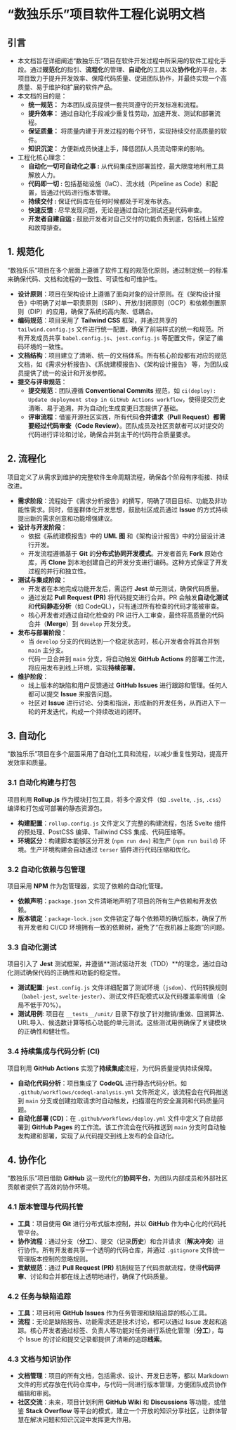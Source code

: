 # “数独乐乐”项目软件工程化说明文档

## 引言

- 本文档旨在详细阐述“数独乐乐”项目在软件开发过程中所采用的软件工程化手段。通过**规范化**的指引、**流程化**的管理、**自动化**的工具以及**协作化**的平台，本项目致力于提升开发效率、保障代码质量、促进团队协作，并最终实现一个高质量、易于维护和扩展的软件产品。
- 本文档的目的是：
	- **统一规范：** 为本团队成员提供一套共同遵守的开发标准和流程。
	- **提升效率：** 通过自动化手段减少重复性劳动，加速开发、测试和部署流程。
	- **保证质量：** 将质量内建于开发过程的每个环节，实现持续交付高质量的软件。
	- **知识沉淀：** 方便新成员快速上手，降低团队人员流动带来的影响。
- 工程化核心理念：
	- **自动化一切可自动化之事 :** 从代码集成到部署监控，最大限度地利用工具解放人力。
	- **代码即一切 :** 包括基础设施（IaC）、流水线（Pipeline as Code）和配置，皆通过代码进行版本管理。
	- **持续交付 :** 保证代码库在任何时候都处于可发布状态。
	- **快速反馈 :** 尽早发现问题，无论是通过自动化测试还是代码审查。
	- **开发者自建自运 :** 鼓励开发者对自己交付的功能负责到底，包括线上监控和故障排查。

## 1. 规范化

“数独乐乐”项目在多个层面上遵循了软件工程的规范化原则，通过制定统一的标准来确保代码、文档和流程的一致性、可读性和可维护性。

* **设计原则**：项目在架构设计上遵循了面向对象的设计原则。在《架构设计报告》中明确了对单一职责原则（SRP）、开放/封闭原则（OCP）和依赖倒置原则（DIP）的应用，确保了系统的高内聚、低耦合。
* **编码规范**：项目采用了 **Tailwind CSS** 框架，并通过共享的 `tailwind.config.js` 文件进行统一配置，确保了前端样式的统一和规范。所有开发成员共享 `babel.config.js`、`jest.config.js` 等配置文件，保证了编码环境的一致性。
* **文档结构**：项目建立了清晰、统一的文档体系。所有核心阶段都有对应的规范文档，如《需求分析报告》、《系统建模报告》、《架构设计报告》 等，为团队成员提供了统一的设计和开发参照。
* **提交与评审规范**：
    * **提交规范**：团队遵循 **Conventional Commits** 规范，如 `ci(deploy): Update deployment step in GitHub Actions workflow`，使得提交历史清晰、易于追溯，并为自动化生成变更日志提供了基础。
    * **评审流程**：借鉴开源社区实践，所有代码**合并请求（Pull Request）**都需要经过**代码审查（Code Review）**。团队成员及社区贡献者可以对提交的代码进行评论和讨论，确保合并到主干的代码符合质量要求。

## 2. 流程化

项目定义了从需求到维护的完整软件生命周期流程，确保各个阶段有序衔接、持续改进。

* **需求阶段**：流程始于《需求分析报告》的撰写，明确了项目目标、功能及非功能性需求。同时，借鉴群体化开发思想，鼓励社区成员通过 **Issue** 的方式持续提出新的需求创意和功能增强建议。
* **设计与开发阶段**：
    * 依据《系统建模报告》中的 **UML 图** 和《架构设计报告》中的分层设计进行开发。
    * 开发流程遵循基于 **Git** 的**分布式协同开发模式**。开发者首先 **Fork** 原始仓库，再 **Clone** 到本地创建自己的开发分支进行编码。这种方式保证了开发过程的并行和独立性。
* **测试与集成阶段**：
    * 开发者在本地完成功能开发后，需运行 **Jest** 单元测试，确保代码质量。
    * 通过发起 **Pull Request (PR)** 将代码提交进行合并。PR 会触发**自动化测试**和**代码静态分析**（如 CodeQL），只有通过所有检查的代码才能被审查。
    * 核心开发者对通过自动化检查的 PR 进行人工审查，最终将高质量的代码合并（**Merge**）到 `develop` 开发分支。
* **发布与部署阶段**：
    * 当 `develop` 分支的代码达到一个稳定状态时，核心开发者会将其合并到 `main` 主分支。
    * 代码一旦合并到 `main` 分支，将自动触发 **GitHub Actions** 的部署工作流，将应用发布到线上环境，实现**持续部署**。
* **维护阶段**：
    * 线上版本的缺陷和用户反馈通过 **GitHub Issues** 进行跟踪和管理。任何人都可以提交 **Issue** 来报告问题。
    * 社区对 **Issue** 进行讨论、分类和指派，形成新的开发任务，从而进入下一轮的开发迭代，构成一个持续改进的闭环。

## 3. 自动化

“数独乐乐”项目在多个层面采用了自动化工具和流程，以减少重复性劳动，提高开发效率和质量。

### 3.1 自动化构建与打包
项目利用 **Rollup.js** 作为模块打包工具，将多个源文件（如 `.svelte`, `.js`, `.css`）编译和打包成可部署的静态资源包。
* **构建配置**：`rollup.config.js` 文件定义了完整的构建流程，包括 Svelte 组件的预处理、PostCSS 编译、Tailwind CSS 集成、代码压缩等。
* **环境区分**：构建脚本能够区分开发 (`npm run dev`) 和生产 (`npm run build`) 环境。生产环境构建会自动通过 `terser` 插件进行代码压缩和优化。

### 3.2 自动化依赖与包管理
项目采用 **NPM** 作为包管理器，实现了依赖的自动化管理。
* **依赖声明**：`package.json` 文件清晰地声明了项目的所有生产依赖和开发依赖。
* **版本锁定**：`package-lock.json` 文件锁定了每个依赖项的确切版本，确保了所有开发者和 CI/CD 环境拥有一致的依赖树，避免了“在我机器上能跑”的问题。

### 3.3 自动化测试
项目引入了 **Jest** 测试框架，并遵循**测试驱动开发（TDD）**的理念，通过自动化测试确保代码的正确性和功能的稳定性。
* **测试配置**: `jest.config.js` 文件详细配置了测试环境（`jsdom`）、代码转换规则（`babel-jest`, `svelte-jester`）、测试文件匹配模式以及代码覆盖率阈值（全局不低于70%）。
* **测试用例**: 项目在 `__tests__/unit/` 目录下存放了针对撤销/重做、回溯算法、URL导入、候选数计算等核心功能的单元测试。这些测试用例确保了关键模块的正确性和健壮性。

### 3.4 持续集成与代码分析 (CI)
项目利用 **GitHub Actions** 实现了**持续集成**流程，为代码质量提供持续保障。
* **自动化代码分析**：项目集成了 **CodeQL** 进行静态代码分析。如 `.github/workflows/codeql-analysis.yml` 文件所定义，该流程会在代码推送到 `main` 分支或创建拉取请求时自动触发，扫描潜在的安全漏洞和代码质量问题。
* **自动化部署 (CD)**：在 `.github/workflows/deploy.yml` 文件中定义了自动部署到 **GitHub Pages** 的工作流。该工作流会在代码推送到 `main` 分支时自动触发构建和部署，实现了从代码提交到线上发布的全自动化。

## 4. 协作化

“数独乐乐”项目借助 **GitHub** 这一现代化的**协同平台**，为团队内部成员和外部社区贡献者提供了高效的协作环境。

### 4.1 版本管理与代码托管
* **工具**：项目使用 **Git** 进行分布式版本控制，并以 **GitHub** 作为中心化的代码托管平台。
* **协作流程**：通过分支（**分工**）、提交（记录**历史**）和合并请求（**解决冲突**）进行协作。所有开发者共享一个透明的代码仓库，并通过 `.gitignore` 文件统一管理版本控制的忽略规则。
* **贡献规范**：通过 **Pull Request (PR)** 机制规范了代码贡献流程，使得**代码评审**、讨论和合并都在线上透明地进行，确保了代码质量。

### 4.2 任务与缺陷追踪
* **工具**：项目利用 **GitHub Issues** 作为任务管理和缺陷追踪的核心工具。
* **流程**：无论是缺陷报告、功能需求还是技术讨论，都可以通过 Issue 发起和追踪。核心开发者通过标签、负责人等功能对任务进行系统化管理（**分工**），每个 Issue 的讨论和提交记录都提供了清晰的追踪**线索**。

### 4.3 文档与知识协作
* **文档管理**：项目的所有文档，包括需求、设计、开发日志等，都以 Markdown 文件的形式存放在代码仓库中，与代码一同进行版本管理，方便团队成员协作编辑和审阅。
* **社区交流**：未来，项目计划利用 **GitHub Wiki** 和 **Discussions** 等功能，或借鉴 **Stack Overflow** 等平台的模式，建立一个开放的知识分享社区，让群体智慧在解决问题和知识沉淀中发挥更大作用。